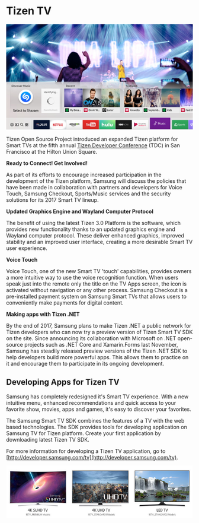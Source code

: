 # Tizen TV

![Smart TV](media/Smart-TVs-at-TDC2017_main_1.jpg)



Tizen Open Source Project introduced an expanded Tizen platform for Smart TVs at the fifth annual [Tizen Developer Conference](https://www.tizen.org/events/2017/tizen-developer-conference-2017) (TDC)  in San Francisco at the Hilton Union Square.



**Ready to Connect! Get Involved!**

As part of its efforts to encourage increased participation in the development of the Tizen platform, Samsung will discuss the policies that have been made in collaboration with partners and developers for Voice Touch, Samsung Checkout, Sports/Music services and the security solutions for its 2017 Smart TV lineup.



**Updated Graphics Engine and Wayland Computer Protocol**

The benefit of using the latest Tizen 3.0 Platform is the software, which provides new functionality thanks to an updated graphics engine and Wayland computer protocol. These deliver enhanced graphics, improved stability and an improved user interface, creating a more desirable Smart TV user experience.



**Voice Touch**

Voice Touch, one of the new Smart TV 'touch' capabilities, provides owners a more intuitive way to use the voice recognition function. When users speak just into the remote only the title on the TV Apps screen, the icon is activated without navigation or any other process. Samsung Checkout is a pre-installed payment system on Samsung Smart TVs that allows users to conveniently make payments for digital content.



**Making apps with Tizen .NET**

By the end of 2017, Samsung plans to make Tizen .NET a public network for Tizen developers who can now try a preview version of Tizen Smart TV SDK on the site. Since announcing its collaboration with Microsoft on .NET open-source projects such as .NET Core and Xamarin.Forms last November, Samsung has steadily released preview versions of the Tizen .NET SDK to help developers build more powerful apps. This allows them to practice on it and encourage them to participate in its ongoing development.


## Developing Apps for Tizen TV

Samsung has completely redesigned it's Smart TV experience. With a new intuitive menu, enhanced recommendations and quick access to your favorite show, movies, apps and games, it's easy to discover your favorites.

The Samsung Smart TV SDK combines the features of a TV with the web based technologies. The SDK provides tools for developing application on Samsung TV for Tizen platform. Create your first application by downloading latest Tizen TV SDK.

For more information for developing a Tizen TV application, go to [http://developer.samsung.com/tv](http://developer.samsung.com/tv).

![TV Devices](media/profile_tv_devices.jpg)
